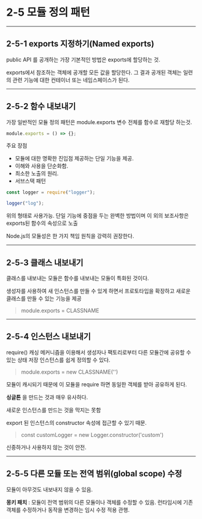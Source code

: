 # 2-5 모듈 정의 패턴

---

## 2-5-1 exports 지정하기(Named exports)

public API 를 공개하는 가장 기본적인 방법은 exports에 할당하는 것.

exports에서 참조하는 객체에 공개할 모든 값을 할당한다.
그 결과 공개된 객체는 일련의 관련 기능에 대한 컨테이너 또는 네임스페이스가 된다.

---

## 2-5-2 함수 내보내기

가장 일반적인 모듈 정의 패턴은 module.exports 변수 전체를 함수로 재할당 하는것.

```js
module.exports = () => {};
```

주요 장점

- 모듈에 대한 명확한 진입점 제공하는 단일 기능을 제공.
- 이해와 사용을 단순화함.
- 최소한 노출의 원리.
- 서브스택 패턴

```js
const logger = require("logger");

logger("log");
```

위의 형태로 사용가능.
단일 기능에 중점을 두는 완벽한 방법이며 이 외의 보조사항은 exports된 함수의 속성으로 노출

Node.js의 모듈성은 한 가지 책임 원칙을 강력히 권장한다.

---

## 2-5-3 클래스 내보내기

클래스를 내보내는 모듈은 함수를 내보내는 모듈이 특화된 것이다.

생성자를 사용하여 새 인스턴스를 만들 수 있게 하면서 프로토타입을 확장하고 새로운 클래스를 만들 수 있는 기능을 제공

> module.exports = CLASSNAME

---

## 2-5-4 인스턴스 내보내기

require() 캐싱 메커니즘을 이용해서 생성자나 팩토리로부터 다른 모듈간에 공유할 수 있는 상태 저장 인스턴스를 쉽게 정의할 수 있다.

> module.exports = new CLASSNAME('')

모듈이 캐시되기 때문에 이 모듈을 require 하면 동일한 객체를 받아 공유하게 된다.

**싱글톤** 을 만드는 것과 매우 유사하다.

새로운 인스턴스를 만드는 것을 막지는 못함

export 된 인스턴스의 constructor 속성에 접근할 수 있기 때문.

> const customLogger = new Logger.constructor('custom')

신중하거나 사용하지 않는 것이 안전.

---

## 2-5-5 다른 모듈 또는 전역 범위(global scope) 수정

모듈이 아무것도 내보내지 않을 수 있음.

**몽키 패치** : 모듈이 전역 범위의 다른 모듈이나 객체를 수정할 수 있음.
런타임시에 기존 객체를 수정하거나 동작을 변경하는 임시 수정 적용 관행.
